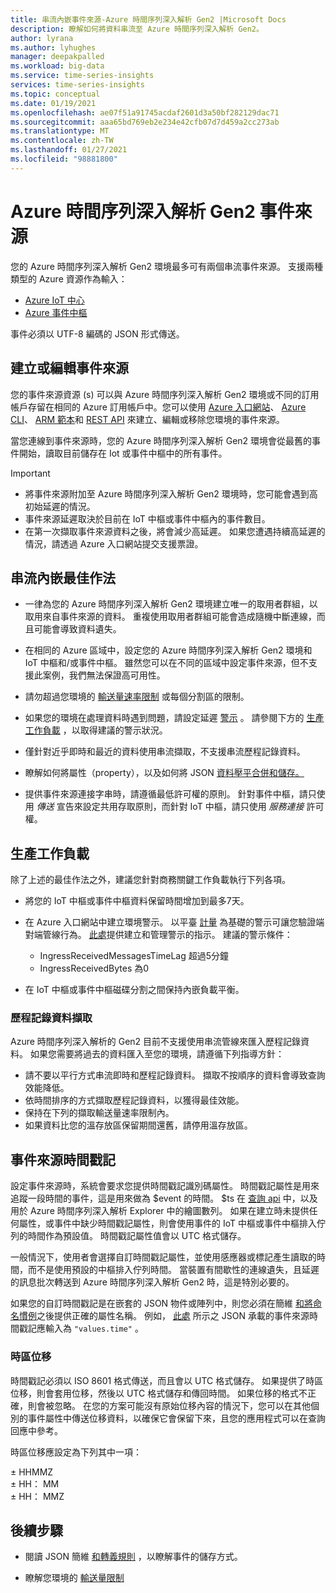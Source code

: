 ```yaml
---
title: 串流內嵌事件來源-Azure 時間序列深入解析 Gen2 |Microsoft Docs
description: 瞭解如何將資料串流至 Azure 時間序列深入解析 Gen2。
author: lyrana
ms.author: lyhughes
manager: deepakpalled
ms.workload: big-data
ms.service: time-series-insights
services: time-series-insights
ms.topic: conceptual
ms.date: 01/19/2021
ms.openlocfilehash: ae07f51a91745acdaf2601d3a50bf282129dac71
ms.sourcegitcommit: aaa65bd769eb2e234e42cfb07d7d459a2cc273ab
ms.translationtype: MT
ms.contentlocale: zh-TW
ms.lasthandoff: 01/27/2021
ms.locfileid: "98881800"
---
```

# <a name="azure-time-series-insights-gen2-event-sources"></a>Azure 時間序列深入解析 Gen2 事件來源

 您的 Azure 時間序列深入解析 Gen2 環境最多可有兩個串流事件來源。 支援兩種類型的 Azure 資源作為輸入：

- [Azure IoT 中心](../iot-hub/about-iot-hub.md)
- [Azure 事件中樞](../event-hubs/event-hubs-about.md)

事件必須以 UTF-8 編碼的 JSON 形式傳送。

## <a name="create-or-edit-event-sources"></a>建立或編輯事件來源

您的事件來源資源 (s) 可以與 Azure 時間序列深入解析 Gen2 環境或不同的訂用帳戶存留在相同的 Azure 訂用帳戶中。您可以使用 [Azure 入口網站](./tutorials-set-up-tsi-environment.md#create-an-azure-time-series-insights-gen2-environment)、 [Azure CLI](https://github.com/Azure/azure-cli-extensions/tree/master/src/timeseriesinsights)、 [ARM 範本](time-series-insights-manage-resources-using-azure-resource-manager-template.md)和 [REST API](/rest/api/time-series-insights/management(gen1/gen2)/eventsources) 來建立、編輯或移除您環境的事件來源。

當您連線到事件來源時，您的 Azure 時間序列深入解析 Gen2 環境會從最舊的事件開始，讀取目前儲存在 Iot 或事件中樞中的所有事件。

> [!IMPORTANT]
>
> - 將事件來源附加至 Azure 時間序列深入解析 Gen2 環境時，您可能會遇到高初始延遲的情況。
> - 事件來源延遲取決於目前在 IoT 中樞或事件中樞內的事件數目。
> - 在第一次擷取事件來源資料之後，將會減少高延遲。 如果您遭遇持續高延遲的情況，請透過 Azure 入口網站提交支援票證。

## <a name="streaming-ingestion-best-practices"></a>串流內嵌最佳作法

- 一律為您的 Azure 時間序列深入解析 Gen2 環境建立唯一的取用者群組，以取用來自事件來源的資料。 重複使用取用者群組可能會造成隨機中斷連線，而且可能會導致資料遺失。

- 在相同的 Azure 區域中，設定您的 Azure 時間序列深入解析 Gen2 環境和 IoT 中樞和/或事件中樞。 雖然您可以在不同的區域中設定事件來源，但不支援此案例，我們無法保證高可用性。

- 請勿超過您環境的 [輸送量速率限制](./concepts-streaming-ingress-throughput-limits.md) 或每個分割區的限制。

- 如果您的環境在處理資料時遇到問題，請設定延遲 [警示](./time-series-insights-environment-mitigate-latency.md#monitor-latency-and-throttling-with-alerts) 。 請參閱下方的 [生產工作負載](./concepts-streaming-ingestion-event-sources.md#production-workloads) ，以取得建議的警示狀況。

- 僅針對近乎即時和最近的資料使用串流擷取，不支援串流歷程記錄資料。

- 瞭解如何將屬性（property），以及如何將 JSON [資料壓平合併和儲存。](./concepts-json-flattening-escaping-rules.md)

- 提供事件來源連接字串時，請遵循最低許可權的原則。 針對事件中樞，請只使用 *傳送* 宣告來設定共用存取原則，而針對 IoT 中樞，請只使用 *服務連接* 許可權。

## <a name="production-workloads"></a>生產工作負載

除了上述的最佳作法之外，建議您針對商務關鍵工作負載執行下列各項。

- 將您的 IoT 中樞或事件中樞資料保留時間增加到最多7天。

- 在 Azure 入口網站中建立環境警示。 以平臺 [計量](./how-to-monitor-tsi-reference.md#metrics) 為基礎的警示可讓您驗證端對端管線行為。 [此處](./time-series-insights-environment-mitigate-latency.md#monitor-latency-and-throttling-with-alerts)提供建立和管理警示的指示。 建議的警示條件：

  - IngressReceivedMessagesTimeLag 超過5分鐘
  - IngressReceivedBytes 為0
- 在 IoT 中樞或事件中樞磁碟分割之間保持內嵌負載平衡。

### <a name="historical-data-ingestion"></a>歷程記錄資料擷取

Azure 時間序列深入解析的 Gen2 目前不支援使用串流管線來匯入歷程記錄資料。 如果您需要將過去的資料匯入至您的環境，請遵循下列指導方針：

- 請不要以平行方式串流即時和歷程記錄資料。 擷取不按順序的資料會導致查詢效能降低。
- 依時間排序的方式擷取歷程記錄資料，以獲得最佳效能。
- 保持在下列的擷取輸送量速率限制內。
- 如果資料比您的溫存放區保留期間還舊，請停用溫存放區。

## <a name="event-source-timestamp"></a>事件來源時間戳記

設定事件來源時，系統會要求您提供時間戳記識別碼屬性。 時間戳記屬性是用來追蹤一段時間的事件，這是用來做為 $event 的時間。 $ts 在 [查詢 api](/rest/api/time-series-insights/dataaccessgen2/query/execute) 中，以及用於 Azure 時間序列深入解析 Explorer 中的繪圖數列。 如果在建立時未提供任何屬性，或事件中缺少時間戳記屬性，則會使用事件的 IoT 中樞或事件中樞排入佇列的時間作為預設值。 時間戳記屬性值會以 UTC 格式儲存。

一般情況下，使用者會選擇自訂時間戳記屬性，並使用感應器或標記產生讀取的時間，而不是使用預設的中樞排入佇列時間。 當裝置有間歇性的連線遺失，且延遲的訊息批次轉送到 Azure 時間序列深入解析 Gen2 時，這是特別必要的。

如果您的自訂時間戳記是在嵌套的 JSON 物件或陣列中，則您必須在簡維 [和將命名慣例](concepts-json-flattening-escaping-rules.md)之後提供正確的屬性名稱。 例如， [此處](concepts-json-flattening-escaping-rules.md#example-a) 所示之 JSON 承載的事件來源時間戳記應輸入為 `"values.time"` 。

### <a name="time-zone-offsets"></a>時區位移

時間戳記必須以 ISO 8601 格式傳送，而且會以 UTC 格式儲存。 如果提供了時區位移，則會套用位移，然後以 UTC 格式儲存和傳回時間。 如果位移的格式不正確，則會被忽略。 在您的方案可能沒有原始位移內容的情況下，您可以在其他個別的事件屬性中傳送位移資料，以確保它會保留下來，且您的應用程式可以在查詢回應中參考。

時區位移應設定為下列其中一項：

± HHMMZ</br>
± HH： MM</br>
± HH： MMZ</br>

## <a name="next-steps"></a>後續步驟

- 閱讀 JSON 簡維 [和轉義規則](./concepts-json-flattening-escaping-rules.md) ，以瞭解事件的儲存方式。

- 瞭解您環境的 [輸送量限制](./concepts-streaming-ingress-throughput-limits.md)
